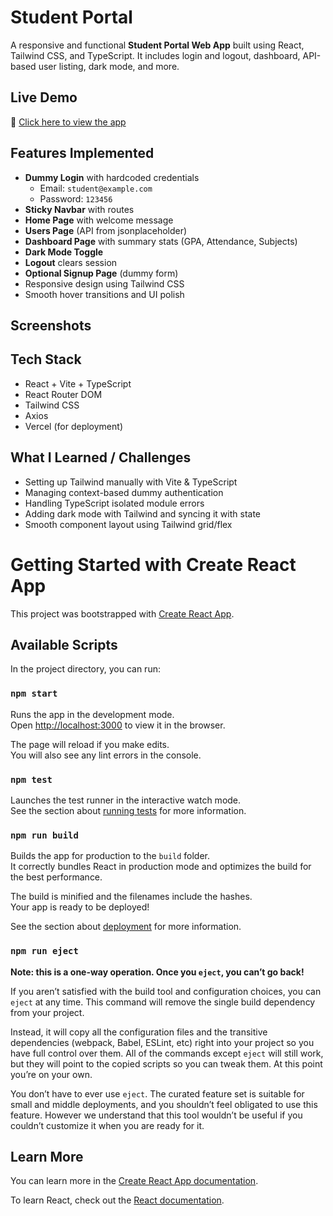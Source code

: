 # Student Portal

A responsive and functional **Student Portal Web App** built using React, Tailwind CSS, and TypeScript. It includes login and logout, dashboard, API-based user listing, dark mode, and more.

## Live Demo

🔗 [Click here to view the app](https://your-vercel-link.vercel.app)

## Features Implemented

- **Dummy Login** with hardcoded credentials
  - Email: `student@example.com`
  - Password: `123456`
- **Sticky Navbar** with routes
- **Home Page** with welcome message
- **Users Page** (API from jsonplaceholder)
- **Dashboard Page** with summary stats (GPA, Attendance, Subjects)
- **Dark Mode Toggle**
- **Logout** clears session
- **Optional Signup Page** (dummy form)
- Responsive design using Tailwind CSS
- Smooth hover transitions and UI polish

## Screenshots


## Tech Stack

- React + Vite + TypeScript
- React Router DOM
- Tailwind CSS
- Axios
- Vercel (for deployment)

## What I Learned / Challenges

- Setting up Tailwind manually with Vite & TypeScript
- Managing context-based dummy authentication
- Handling TypeScript isolated module errors
- Adding dark mode with Tailwind and syncing it with state
- Smooth component layout using Tailwind grid/flex

# Getting Started with Create React App

This project was bootstrapped with [Create React App](https://github.com/facebook/create-react-app).

## Available Scripts

In the project directory, you can run:

### `npm start`

Runs the app in the development mode.\
Open [http://localhost:3000](http://localhost:3000) to view it in the browser.

The page will reload if you make edits.\
You will also see any lint errors in the console.

### `npm test`

Launches the test runner in the interactive watch mode.\
See the section about [running tests](https://facebook.github.io/create-react-app/docs/running-tests) for more information.

### `npm run build`

Builds the app for production to the `build` folder.\
It correctly bundles React in production mode and optimizes the build for the best performance.

The build is minified and the filenames include the hashes.\
Your app is ready to be deployed!

See the section about [deployment](https://facebook.github.io/create-react-app/docs/deployment) for more information.

### `npm run eject`

**Note: this is a one-way operation. Once you `eject`, you can’t go back!**

If you aren’t satisfied with the build tool and configuration choices, you can `eject` at any time. This command will remove the single build dependency from your project.

Instead, it will copy all the configuration files and the transitive dependencies (webpack, Babel, ESLint, etc) right into your project so you have full control over them. All of the commands except `eject` will still work, but they will point to the copied scripts so you can tweak them. At this point you’re on your own.

You don’t have to ever use `eject`. The curated feature set is suitable for small and middle deployments, and you shouldn’t feel obligated to use this feature. However we understand that this tool wouldn’t be useful if you couldn’t customize it when you are ready for it.

## Learn More

You can learn more in the [Create React App documentation](https://facebook.github.io/create-react-app/docs/getting-started).

To learn React, check out the [React documentation](https://reactjs.org/).
